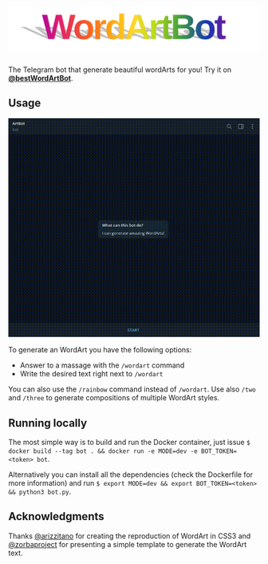 
# ![WordArtBot logo](images/logo.png)

The Telegram bot that generate beautiful wordArts for you! Try it on [**@bestWordArtBot**](https://t.me/bestWordArtBot).

## Usage

![Using it](images/using-it.gif)

To generate an WordArt you have the following options:

- Answer to a massage with the `/wordart` command
- Write the desired text right next to `/wordart`

You can also use the `/rainbow` command instead of `/wordart`. Use also `/two` and `/three` to generate compositions of multiple WordArt styles.

## Running locally

The most simple way is to build and run the Docker container, just issue `$ docker build --tag bot . && docker run -e MODE=dev -e BOT_TOKEN=<token> bot`.

Alternatively you can install all the dependencies (check the Dockerfile for more information) and run `$ export MODE=dev && export BOT_TOKEN=<token> && python3 bot.py`.

## Acknowledgments

Thanks [@arizzitano](https://github.com/arizzitano/css3wordart) for creating the reproduction of WordArt in CSS3 and [@zorbaproject](https://github.com/zorbaproject/pythonWordArt) for presenting a simple template to generate the WordArt text.
